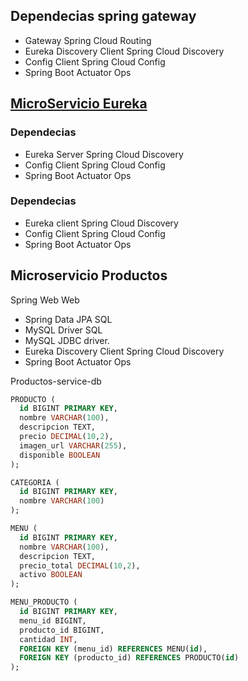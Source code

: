 ## Dependecias spring gateway
- Gateway Spring Cloud Routing
- Eureka Discovery Client Spring Cloud Discovery
- Config Client Spring Cloud Config
- Spring Boot Actuator Ops

## [MicroServicio Eureka](http://localhost:8761)

### Dependecias
- Eureka Server Spring Cloud Discovery
- Config Client Spring Cloud Config
- Spring Boot Actuator Ops

### Dependecias
- Eureka client Spring Cloud Discovery
- Config Client Spring Cloud Config
- Spring Boot Actuator Ops
## Microservicio Productos

Spring Web Web
* Spring Data JPA SQL
* MySQL Driver SQL
* MySQL JDBC driver.
* Eureka Discovery Client Spring Cloud Discovery
* Spring Boot Actuator Ops

Productos-service-db

```sql
PRODUCTO (
  id BIGINT PRIMARY KEY,
  nombre VARCHAR(100),
  descripcion TEXT,
  precio DECIMAL(10,2),
  imagen_url VARCHAR(255),
  disponible BOOLEAN
);

CATEGORIA (
  id BIGINT PRIMARY KEY,
  nombre VARCHAR(100)
);

MENU (
  id BIGINT PRIMARY KEY,
  nombre VARCHAR(100),
  descripcion TEXT,
  precio_total DECIMAL(10,2),
  activo BOOLEAN
);

MENU_PRODUCTO (
  id BIGINT PRIMARY KEY,
  menu_id BIGINT,
  producto_id BIGINT,
  cantidad INT,
  FOREIGN KEY (menu_id) REFERENCES MENU(id),
  FOREIGN KEY (producto_id) REFERENCES PRODUCTO(id)
);
```